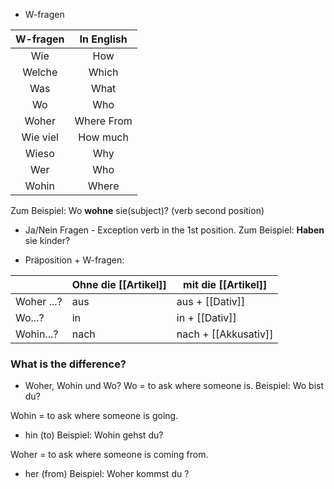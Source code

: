 - W-fragen

| W-fragen | In English |
| :------: | :--------: |
|   Wie    |    How     |
|  Welche  |   Which    |
|   Was    |    What    |
|    Wo    |    Who     |
|  Woher   | Where From |
| Wie viel |  How much  |
|  Wieso   |    Why     |
|   Wer    |    Who     |
|  Wohin   |   Where    |

Zum Beispiel: 
	Wo **wohne** sie(subject)? (verb second position)
	

- Ja/Nein Fragen
		- Exception verb in the 1st position. 
Zum Beispiel: 
	**Haben** sie kinder? 

*  Präposition + W-fragen:

|            | Ohne die [[Artikel]] | mit die [[Artikel]]  |
| ---------- | -------------------- | -------------------- |
| Woher ...? | aus                  | aus + [[Dativ]]      |
| Wo...?     | in                   | in + [[Dativ]]       |
| Wohin...?  | nach                 | nach + [[Akkusativ]] |

### What is the difference?

 + Woher, Wohin und Wo?
Wo = to ask where someone is.
Beispiel: 
	Wo bist du? 

Wohin = to ask where someone is going.
+ hin (to)
Beispiel:
	Wohin gehst du? 
	
Woher = to ask where someone is coming from.
+ her (from)
Beispiel: 
	Woher kommst du ?